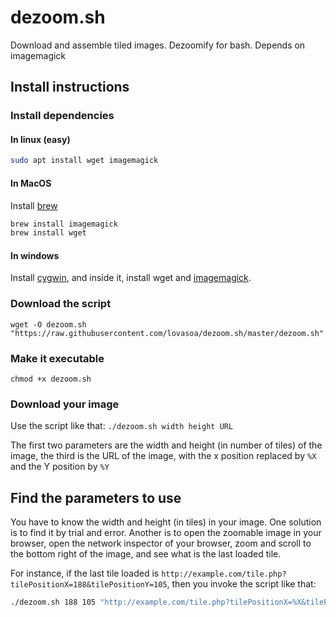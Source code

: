 # dezoom.sh
Download and assemble tiled images. Dezoomify for bash. Depends on imagemagick


## Install instructions

### Install dependencies

#### In linux (easy)
```bash
sudo apt install wget imagemagick
```
#### In MacOS
Install [brew](http://brew.sh/)
```bash
brew install imagemagick
brew install wget
```
#### In windows
Install [cygwin](https://cygwin.com/install.html), and inside it, install wget and [imagemagick](http://www.imagemagick.org/script/binary-releases.php).


### Download the script

```
wget -O dezoom.sh "https://raw.githubusercontent.com/lovasoa/dezoom.sh/master/dezoom.sh"
```

### Make it executable
```
chmod +x dezoom.sh
```

### Download your image
Use the script like that: `./dezoom.sh width height URL`

The first two parameters are the width and height (in number of tiles) of the image,
the third is the URL of the image, with the x position replaced by `%X` and the Y position by `%Y`

## Find the parameters to use

You have to know the width and height (in tiles) in your image.
One solution is to find it by trial and error.
Another is to open the zoomable image in your browser, open the network inspector of your browser,
zoom and scroll to the bottom right of the image, and see what is the last loaded tile.

For instance, if the last tile loaded is `http://example.com/tile.php?tilePositionX=188&tilePositionY=105`,
then you invoke the script like that:

```bash
./dezoom.sh 188 105 "http://example.com/tile.php?tilePositionX=%X&tilePositionY=%Y"
```

